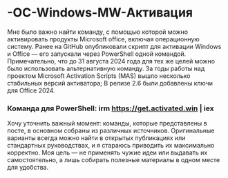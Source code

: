 # -OC-Windows-MW-Активация
Мне было важно найти команду, с помощью которой можно активировать продукты Microsoft office, включая операционную систему. Ранее на GitHub опубликовали скрипт для активации Windows и Office — его запускали через PowerShell одной командой.
Примечательно, что до 31 августа 2024 года для тех же целей можно было использовать альтернативную команду. За годы работы над проектом Microsoft Activation Scripts (MAS) вышло несколько стабильных версий активатора; В релизе 2.6 были добавлены ключи для Office 2024. 
### Команда для PowerShell: irm https://get.activated.win | iex
Хочу уточнить важный момент: команды, которые представлены в посте, в основном собраны из различных источников. Оригинальные варианты всегда можно найти в открытых публикациях или стандартных руководствах, и я стараюсь приводить их максимально корректно. Моя цель — не применять чужие идеи или выдавать их самостоятельно, а лишь собирать полезные материалы в одном месте для удобства.
